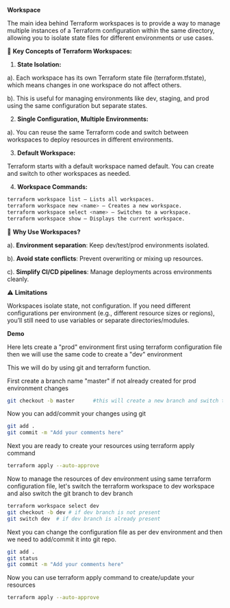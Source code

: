 
**Workspace**

The main idea behind Terraform workspaces is to provide a way to manage multiple instances of a Terraform configuration within the same directory, allowing you to isolate state files for different environments or use cases.

🔑 **Key Concepts of Terraform Workspaces:**

1. **State Isolation:**

a). Each workspace has its own Terraform state file (terraform.tfstate), which means changes in one workspace do not affect others.

b). This is useful for managing environments like dev, staging, and prod using the same configuration but separate states.

2. **Single Configuration, Multiple Environments:**

a). You can reuse the same Terraform code and switch between workspaces to deploy resources in different environments.

3. **Default Workspace:**

Terraform starts with a default workspace named default. You can create and switch to other workspaces as needed.

4. **Workspace Commands:**
```sh
terraform workspace list – Lists all workspaces.
terraform workspace new <name> – Creates a new workspace.
terraform workspace select <name> – Switches to a workspace.
terraform workspace show – Displays the current workspace.
```
🧠 **Why Use Workspaces?**

a). **Environment separation**: Keep dev/test/prod environments isolated.

b). **Avoid state conflicts**: Prevent overwriting or mixing up resources.

c). **Simplify CI/CD pipelines**: Manage deployments across environments cleanly.

⚠️ **Limitations**

Workspaces isolate state, not configuration. If you need different configurations per environment (e.g., different resource sizes or regions), you’ll still need to use variables or separate directories/modules.

**Demo**

Here lets create a "prod" environment first using terraform configuration file then we will use the same code to create a "dev" environment

This we will do by using git and terraform function.

First create a branch name "master" if not already created for prod environment changes
```sh
git checkout -b master      #this will create a new branch and switch to that newly created branch
```
Now you can add/commit your changes using git

```sh
git add .
git commit -m "Add your comments here"
```
Next you are ready to create your resources using terraform apply command
```sh
terraform apply --auto-approve
```

Now to manage the resources of dev environment using same terraform configuration file, let's switch the terraform workspace to dev workspace and also switch the git branch  to dev branch

```sh
terraform workspace select dev
git checkout -b dev # if dev branch is not present
git switch dev  # if dev branch is already present
```
Next you can change the configuration file as per dev environment and then we need to add/commit it into git repo.
```sh
git add .
git status
git commit -m "Add your comments here"
```
Now you can use terraform apply command to create/update your resources

```sh
terraform apply --auto-approve
```


